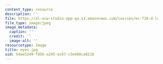 ```yaml
---
content_type: resource
description: ''
file: https://ol-ocw-studio-app-qa.s3.amazonaws.com/courses/ec-710-d-lab-medical-technologies-for-the-developing-world-spring-2010/54ae5249f856a245ac67c3e480ca8218_eyes.jpg
file_type: image/jpeg
image_metadata:
  caption: ''
  credit: ''
  image-alt: ''
resourcetype: Image
title: eyes.jpg
uid: 54ae5249-f856-a245-ac67-c3e480ca8218
---
```

